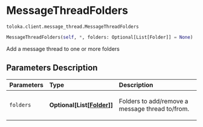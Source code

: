 # MessageThreadFolders
`toloka.client.message_thread.MessageThreadFolders`

```python
MessageThreadFolders(self, *, folders: Optional[List[Folder]] = None)
```

Add a message thread to one or more folders

## Parameters Description

| Parameters | Type | Description |
| :----------| :----| :-----------|
`folders`|**Optional\[List\[[Folder](toloka.client.message_thread.Folder.md)\]\]**|<p>Folders to add/remove a message thread to/from.</p>
